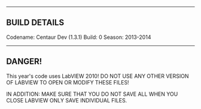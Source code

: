 ------------
BUILD DETAILS
------------
Codename: Centaur Dev (1.3.1)
Build: 0
Season: 2013-2014

------------
DANGER!
------------

This year's code uses LabVIEW 2010!
DO NOT USE ANY OTHER VERSION OF LABVIEW TO OPEN OR MODIFY THESE FILES!


IN ADDITION: MAKE SURE THAT YOU DO NOT SAVE ALL WHEN YOU CLOSE LABVIEW
ONLY SAVE INDIVIDUAL FILES.